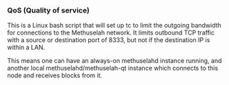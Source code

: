### QoS (Quality of service) ###

This is a Linux bash script that will set up tc to limit the outgoing bandwidth for connections to the Methuselah network. It limits outbound TCP traffic with a source or destination port of 8333, but not if the destination IP is within a LAN.

This means one can have an always-on methuselahd instance running, and another local methuselahd/methuselah-qt instance which connects to this node and receives blocks from it.
